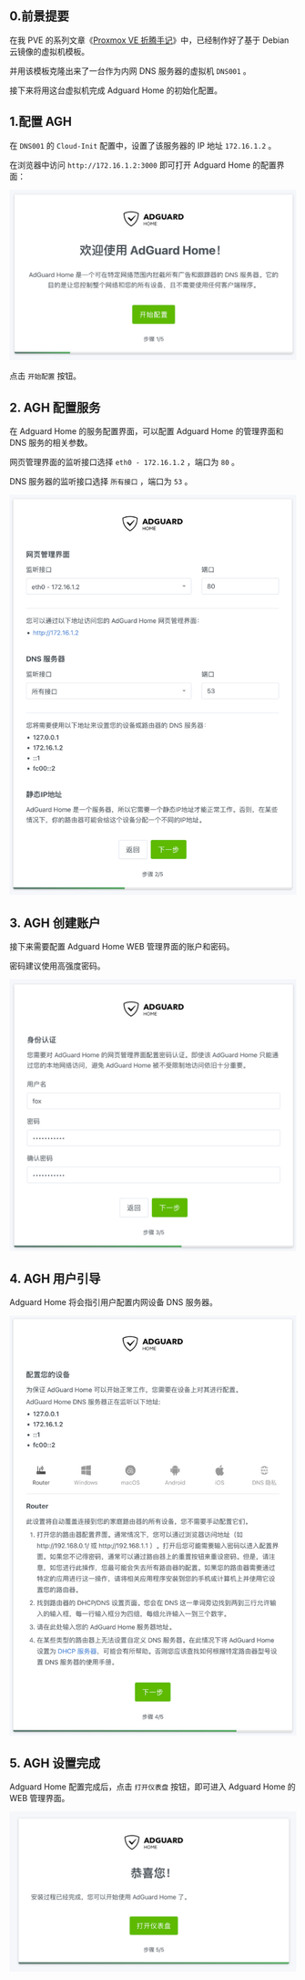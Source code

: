 ## 0.前景提要

在我 PVE 的系列文章《[Proxmox VE 折腾手记](https://gitee.com/callmer/pve_toss_notes)》中，已经制作好了基于 Debian 云镜像的虚拟机模板。  

并用该模板克隆出来了一台作为内网 DNS 服务器的虚拟机 `DNS001` 。  

接下来将用这台虚拟机完成 Adguard Home 的初始化配置。

## 1.配置 AGH

在 `DNS001` 的 `Cloud-Init` 配置中，设置了该服务器的 IP 地址 `172.16.1.2` 。  

在浏览器中访问 `http://172.16.1.2:3000` 即可打开 Adguard Home 的配置界面：

![开始配置](img/p00/adh_install_start.png)

点击 `开始配置` 按钮。

## 2. AGH 配置服务

在 Adguard Home 的服务配置界面，可以配置 Adguard Home 的管理界面和 DNS 服务的相关参数。  

网页管理界面的监听接口选择 `eth0 - 172.16.1.2` ，端口为 `80` 。  

DNS 服务器的监听接口选择 `所有接口` ，端口为 `53` 。

![配置AGH服务](img/p00/adh_install_service.png)

## 3. AGH 创建账户

接下来需要配置 Adguard Home WEB 管理界面的账户和密码。  

密码建议使用高强度密码。

![创建AGH账户](img/p00/adh_install_user.png)

## 4. AGH 用户引导

Adguard Home 将会指引用户配置内网设备 DNS 服务器。  

![AGH用户引导](img/p00/adh_install_device.png)

## 5. AGH 设置完成

Adguard Home 配置完成后，点击 `打开仪表盘` 按钮，即可进入 Adguard Home 的 WEB 管理界面。  

![AGH配置完成](img/p00/adh_install_finish.png)
